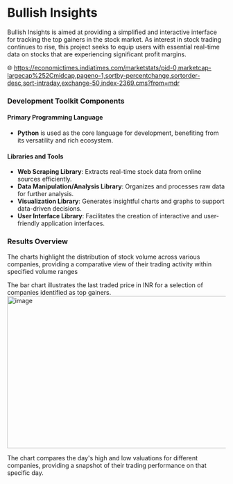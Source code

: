 # Bullish Insights

Bullish Insights is aimed at providing a simplified and interactive interface for tracking the top gainers in the stock market. As interest in stock trading continues to rise, this project seeks to equip users with essential real-time data on stocks that are experiencing significant profit margins.

:globe_with_meridians: https://economictimes.indiatimes.com/marketstats/pid-0,marketcap-largecap%252Cmidcap,pageno-1,sortby-percentchange,sortorder-desc,sort-intraday,exchange-50,index-2369.cms?from=mdr

### Development Toolkit Components

#### Primary Programming Language
- **Python** is used as the core language for development, benefiting from its versatility and rich ecosystem.

#### Libraries and Tools

- **Web Scraping Library**: Extracts real-time stock data from online sources efficiently.
- **Data Manipulation/Analysis Library**: Organizes and processes raw data for further analysis.
- **Visualization Library**: Generates insightful charts and graphs to support data-driven decisions.
- **User Interface Library**: Facilitates the creation of interactive and user-friendly application interfaces.

### Results Overview

The charts highlight the distribution of stock volume across various companies, providing a comparative view of their trading activity within specified volume ranges

The bar chart illustrates the last traded price in INR for a selection of companies identified as top gainers. 
<img width="600" height="350" alt="image" src="https://github.com/user-attachments/assets/597c7a96-4f6d-4836-b768-0e3ca01dd18e" />

The chart compares the day's high and low valuations for different companies, providing a snapshot of their trading performance on that specific day.
